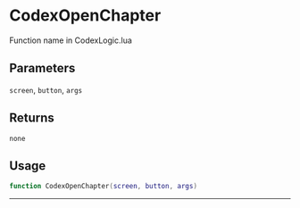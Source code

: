 # CodexOpenChapter
Function name in CodexLogic.lua
## Parameters
`screen`, `button`, `args`
## Returns
`none`
## Usage
```lua
function CodexOpenChapter(screen, button, args)
```
---
